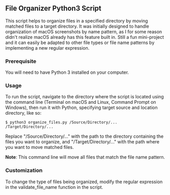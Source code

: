 ## File Organizer Python3 Script

This script helps to organize files in a specified directory by moving matched files to a target directory.
It was initially designed to handle organization of macOS screenshots by name pattern, as I for some reason didn't realize macOS already has this feature built in.
Still a fun mini-project and it can easily be adapted to other file types or file name patterns by implementing a new regular expression.

### Prerequisite
You will need to have Python 3 installed on your computer.

### Usage
To run the script, navigate to the directory where the script is located using the command line (Terminal on macOS and Linux, Command Prompt on Windows), then run it with Python, specifying target source and location directory, like so:

```
$ python3 organize_files.py /Source/Directory/... /Target/Directory/...
```
Replace "/Source/Directory/..." with the path to the directory containing the files you want to organize, and
"/Target/Directory/..." with the path where you want to move matched files.

**Note**: This command line will move all files that match the file name pattern.

### Customization
To change the type of files being organized, modify the regular expression in the validate_file_name function in the script.
